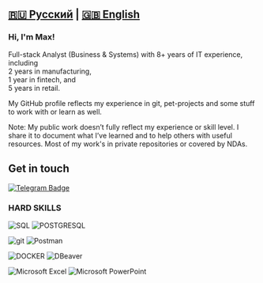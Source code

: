 [🇷🇺 Русский](../README.md) | [🇬🇧 English](lang/README.en.md)
----------------
<p>

### Hi, I'm Max!
   Full-stack Analyst (Business & Systems) with 8+ years of IT experience, including
   <br/>2 years in manufacturing,
   <br/>1 year in fintech, and 
   <br/>5 years in retail.

My GitHub profile reflects my experience in git, pet-projects and some stuff to work with or learn as well.

Note: My public work doesn’t fully reflect my experience or skill level. I share it to document what I’ve learned and to help others with useful resources. Most of my work's in private repositories or covered by NDAs.


## Get in touch
[![Telegram Badge](https://img.shields.io/badge/-Telegram-blue?style=flat&logo=Telegram&logoColor=white)](https://t.me/DocItSage)</a>

### HARD SKILLS

![SQL](https://img.shields.io/badge/SQL-090909??style=flat-square&logo=SQL)
![POSTGRESQL](https://img.shields.io/badge/POSTGRESQL-090909??style=flat-square&logo=POSTGRESQL)

![git](https://img.shields.io/badge/GIT-090909??style=flat-square&logo=GIT)
![Postman](https://img.shields.io/badge/Postman-090909??style=flat-square&logo=Postman)


![DOCKER](https://img.shields.io/badge/DOCKER-090909??style=flat-square&logo=DOCKER)
![DBeaver](https://img.shields.io/badge/DBeaver-090909??style=flat-square&logo=Dbeaver)

![Microsoft Excel](https://img.shields.io/badge/MicrosoftExcel-090909??style=flat-square&logo=MicrosoftExcel)
![Microsoft PowerPoint](https://img.shields.io/badge/MicrosoftPowerPoint-090909??style=flat-square&logo=MicrosoftPowerPoint)

